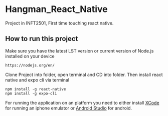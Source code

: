 # Hangman_React_Native

Project in INFT2501, First time touching react native.

## How to run this project
Make sure you have the latest LST version or current version of Node.js installed on your device
```
https://nodejs.org/en/
```
Clone Project into folder, open terminal and CD into folder.
Then install react native and expo cli via terminal
```
npm install -g react-native
npm install -g expo-cli
```
For running the application on an platform you need to either install [XCode](https://developer.apple.com/xcode/) for running an iphone emulator or [Android Studio](https://developer.android.com/studio?gclid=CjwKCAiA1uKMBhAGEiwAxzvX92BSkCCN7lgv6duEXSi89Q-m8uKyS3jen8kIaNSrtEmjFNnXwP8hHBoCLkAQAvD_BwE&gclsrc=aw.ds) for android.
